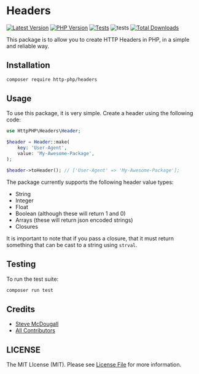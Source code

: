 # Headers

<!-- BADGES_START -->
[![Latest Version][badge-release]][packagist]
[![PHP Version][badge-php]][php]
[![Tests][badge-tests]][tests]
![tests](https://github.com/http-php/headers/workflows/tests/badge.svg)
[![Total Downloads][badge-downloads]][downloads]

[badge-tests]: https://github.com/http-php/headers/actions/workflows/test.yml/badge.svg
[badge-release]: https://img.shields.io/packagist/v/http-php/headers.svg?style=flat-square&label=release
[badge-php]: https://img.shields.io/packagist/php-v/http-php/headers.svg?style=flat-square
[badge-downloads]: https://img.shields.io/packagist/dt/http-php/headers.svg?style=flat-square&colorB=mediumvioletred

[packagist]: https://packagist.org/packages/http-php/headers
[php]: https://php.net
[downloads]: https://packagist.org/packages/http-php/headers
[tests]: https://github.com/http-php/headers/actions/workflows/test.yml
<!-- BADGES_END -->

This package is to allow you to create HTTP Headers in PHP, in a simple and reliable way.

## Installation

```bash
composer require http-php/headers
```

## Usage

To use this package, it is very simple. Create a header using the following code:

```php
use HttpPHP\Headers\Header;

$header = Header::make(
    key: 'User-Agent',
    value: 'My-Awesome-Package',
);

$header->toHeader(); // ['User-Agent' => 'My-Awesome-Package'];
```

The package currently supports the following header value types:

- String
- Integer
- Float
- Boolean (although these will return 1 and 0)
- Arrays (these will return json encoded strings)
- Closures

It is important to note that if you pass a closure, that it must return something that can be cast to a string using `strval`.

## Testing

To run the test suite:

```bash
composer run test
```

## Credits

- [Steve McDougall](https://github.com/JustSteveKing)
- [All Contributors](../../contributors)

## LICENSE

The MIT LIcense (MIT). Please see [License File](./LICENSE) for more information.
